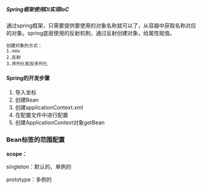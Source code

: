 ##### Spring框架使用DI实现IoC

通过spring框架，只需要提供要使用的对象名称就可以了，从容器中获取名称对应的对象。spring底层使用的反射机制，通过反射创建对象，给属性赋值。

```
创建对象的方式：
1.new
2.反射
3.序列化和反序列化
```



#### Spring的开发步骤

1. 导入坐标
2. 创建Bean
3. 创建applicationContext.xml
4. 在配置文件中进行配置
5. 创建ApplicationContext对象getBean

### Bean标签的范围配置

**scope：**

singleton：默认的，单例的

prototype：多例的



